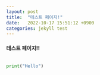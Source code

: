 ```yaml
---
layout: post
title:  "테스트 페이지!"
date:   2022-10-17 15:51:12 +0900
categories: jekyll test
---
```


#### 테스트 페이지!!

```python 

print("Hello")

```